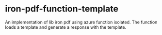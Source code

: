 # iron-pdf-function-template
An implementation of lib iron pdf using azure function isolated. The function loads a template and generate a response with the template.
